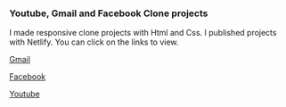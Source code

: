 ###   Youtube, Gmail and Facebook Clone projects

I made responsive clone projects with Html and Css. I published projects with Netlify. You can click on the links to view.

[Gmail](https://gmail-clone-project.netlify.app)


[Facebook](https://facebook-project.netlify.app)



[Youtube](https://project-youtube-clone.netlify.app)
